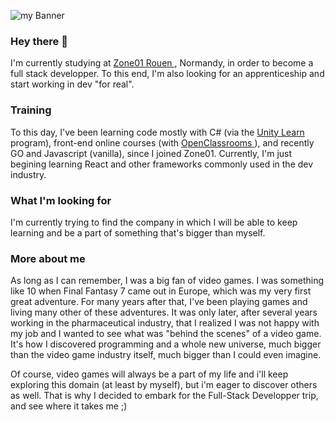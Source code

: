 ![my Banner](https://github.com/0bIivi0n/0bIivi0n/assets/55022186/41b52f66-760b-48cf-9962-4e84c57829f6)


### Hey there 👋
I'm currently studying at <a href="https://zone01normandie.org/">Zone01 Rouen </a>, Normandy, in order to become a full stack developper.
To this end, I'm also looking for an apprenticeship and start working in dev "for real". 

### Training
To this day, I've been learning code mostly with C# (via the <a href="https://learn.unity.com/">Unity Learn </a> program), front-end online courses (with <a href="https://openclassrooms.com/">OpenClassrooms </a>), 
and recently GO and Javascript (vanilla), since I joined Zone01. Currently, I'm just begining learning React and other frameworks 
commonly used in the dev industry. 

### What I'm looking for
I'm currently trying to find the company in which I will be able to keep learning and be a part of something that's bigger than myself.

### More about me
As long as I can remember, I was a big fan of video games. I was something like 10 when Final Fantasy 7 came out in Europe, which was my very first great adventure.
For many years after that, I've been playing games and living many other of these adventures. It was only later, after several years working in the pharmaceutical industry,
that I realized I was not happy with my job and I wanted to see what was "behind the scenes" of a video game. It's how I discovered programming and a whole new universe,
much bigger than the video game industry itself, much bigger than I could even imagine. 

Of course, video games will always be a part of my life and i'll keep exploring this domain (at least by myself), but i'm eager to discover others as well.
That is why I decided to embark for the Full-Stack Developper trip, and see where it takes me ;)

<!--
**0bIivi0n/0bIivi0n** is a ✨ _special_ ✨ repository because its `README.md` (this file) appears on your GitHub profile.

Here are some ideas to get you started:

- 🔭 I’m currently working on ...
- 🌱 I’m currently learning ...
- 👯 I’m looking to collaborate on ...
- 🤔 I’m looking for help with ...
- 💬 Ask me about ...
- 📫 How to reach me: ...
- 😄 Pronouns: ...
- ⚡ Fun fact: ...
-->
